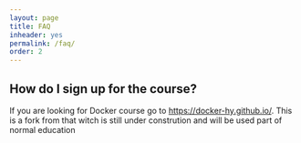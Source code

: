 ```yaml
---
layout: page
title: FAQ
inheader: yes
permalink: /faq/
order: 2
---
```


## How do I sign up for the course? ##

If you are looking for Docker course go to https://docker-hy.github.io/. This is a fork from that witch is still under constrution and will be used part of normal education
